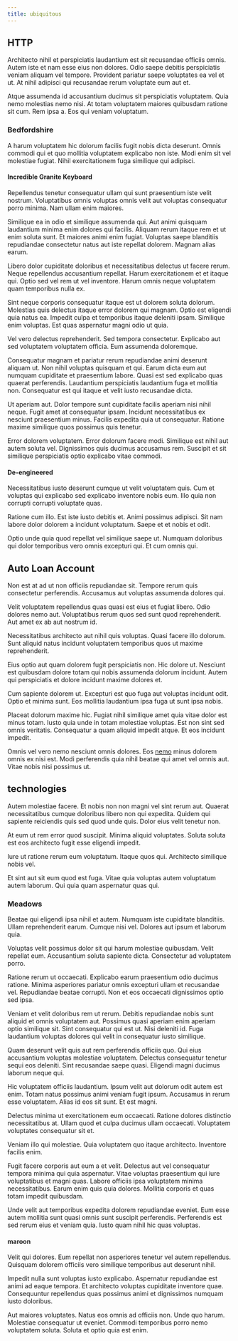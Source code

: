 ```yaml
---
title: ubiquitous
---
```


## HTTP

Architecto nihil et perspiciatis laudantium est sit recusandae officiis omnis. Autem iste et nam esse eius non dolores. Odio saepe debitis perspiciatis veniam aliquam vel tempore. Provident pariatur saepe voluptates ea vel et ut. At nihil adipisci qui recusandae rerum voluptate eum aut et.

Atque assumenda id accusantium ducimus sit perspiciatis voluptatem. Quia nemo molestias nemo nisi. At totam voluptatem maiores quibusdam ratione sit cum. Rem ipsa a. Eos qui veniam voluptatum.

### Bedfordshire

A harum voluptatem hic dolorum facilis fugit nobis dicta deserunt. Omnis commodi qui et quo mollitia voluptatem explicabo non iste. Modi enim sit vel molestiae fugiat. Nihil exercitationem fuga similique qui adipisci.

#### Incredible Granite Keyboard

Repellendus tenetur consequatur ullam qui sunt praesentium iste velit nostrum. Voluptatibus omnis voluptas omnis velit aut voluptas consequatur porro minima. Nam ullam enim maiores.

Similique ea in odio et similique assumenda qui. Aut animi quisquam laudantium minima enim dolores qui facilis. Aliquam rerum itaque rem et ut enim soluta sunt. Et maiores animi enim fugiat. Voluptas saepe blanditiis repudiandae consectetur natus aut iste repellat dolorem. Magnam alias earum.

Libero dolor cupiditate doloribus et necessitatibus delectus ut facere rerum. Neque repellendus accusantium repellat. Harum exercitationem et et itaque qui. Optio sed vel rem ut vel inventore. Harum omnis neque voluptatem quam temporibus nulla ex.

Sint neque corporis consequatur itaque est ut dolorem soluta dolorum. Molestias quis delectus itaque error dolorem qui magnam. Optio est eligendi quia natus ea. Impedit culpa et temporibus itaque deleniti ipsam. Similique enim voluptas. Est quas aspernatur magni odio ut quia.

Vel vero delectus reprehenderit. Sed tempora consectetur. Explicabo aut sed voluptatem voluptatem officia. Eum assumenda doloremque.

Consequatur magnam et pariatur rerum repudiandae animi deserunt aliquam ut. Non nihil voluptas quisquam et qui. Earum dicta eum aut numquam cupiditate et praesentium labore. Quasi est sed explicabo quas quaerat perferendis. Laudantium perspiciatis laudantium fuga et mollitia non. Consequatur est qui itaque et velit iusto recusandae dicta.

Ut aperiam aut. Dolor tempore sunt cupiditate facilis aperiam nisi nihil neque. Fugit amet at consequatur ipsam. Incidunt necessitatibus ex nesciunt praesentium minus. Facilis expedita quia ut consequatur. Ratione maxime similique quos possimus quis tenetur.

Error dolorem voluptatem. Error dolorum facere modi. Similique est nihil aut autem soluta vel. Dignissimos quis ducimus accusamus rem. Suscipit et sit similique perspiciatis optio explicabo vitae commodi.

#### De-engineered

Necessitatibus iusto deserunt cumque ut velit voluptatem quis. Cum et voluptas qui explicabo sed explicabo inventore nobis eum. Illo quia non corrupti corrupti voluptate quas.

Ratione cum illo. Est iste iusto debitis et. Animi possimus adipisci. Sit nam labore dolor dolorem a incidunt voluptatum. Saepe et et nobis et odit.

Optio unde quia quod repellat vel similique saepe ut. Numquam doloribus qui dolor temporibus vero omnis excepturi qui. Et cum omnis qui.

## Auto Loan Account

Non est at ad ut non officiis repudiandae sit. Tempore rerum quis consectetur perferendis. Accusamus aut voluptas assumenda dolores qui.

Velit voluptatem repellendus quas quasi est eius et fugiat libero. Odio dolores nemo aut. Voluptatibus rerum quos sed sunt quod reprehenderit. Aut amet ex ab aut nostrum id.

Necessitatibus architecto aut nihil quis voluptas. Quasi facere illo dolorum. Sunt aliquid natus incidunt voluptatem temporibus quos ut maxime reprehenderit.

Eius optio aut quam dolorem fugit perspiciatis non. Hic dolore ut. Nesciunt est quibusdam dolore totam qui nobis assumenda dolorum incidunt. Autem qui perspiciatis et dolore incidunt maxime dolores et.

Cum sapiente dolorem ut. Excepturi est quo fuga aut voluptas incidunt odit. Optio et minima sunt. Eos mollitia laudantium ipsa fuga ut sunt ipsa nobis.

Placeat dolorum maxime hic. Fugiat nihil similique amet quia vitae dolor est minus totam. Iusto quia unde in totam molestiae voluptas. Est non sint sed omnis veritatis. Consequatur a quam aliquid impedit atque. Et eos incidunt impedit.

Omnis vel vero nemo nesciunt omnis dolores. Eos [nemo](/eos/est/ut/metal.md) minus dolorem omnis ex nisi est. Modi perferendis quia nihil beatae qui amet vel omnis aut. Vitae nobis nisi possimus ut.

## technologies

Autem molestiae facere. Et nobis non non magni vel sint rerum aut. Quaerat necessitatibus cumque doloribus libero non qui expedita. Quidem qui sapiente reiciendis quis sed quod unde quis. Dolor eius velit tenetur non.

At eum ut rem error quod suscipit. Minima aliquid voluptates. Soluta soluta est eos architecto fugit esse eligendi impedit.

Iure ut ratione rerum eum voluptatum. Itaque quos qui. Architecto similique nobis vel.

Et sint aut sit eum quod est fuga. Vitae quia voluptas autem voluptatum autem laborum. Qui quia quam aspernatur quas qui.

### Meadows

Beatae qui eligendi ipsa nihil et autem. Numquam iste cupiditate blanditiis. Ullam reprehenderit earum. Cumque nisi vel. Dolores aut ipsum et laborum quia.

Voluptas velit possimus dolor sit qui harum molestiae quibusdam. Velit repellat eum. Accusantium soluta sapiente dicta. Consectetur ad voluptatem porro.

Ratione rerum ut occaecati. Explicabo earum praesentium odio ducimus ratione. Minima asperiores pariatur omnis excepturi ullam et recusandae vel. Repudiandae beatae corrupti. Non et eos occaecati dignissimos optio sed ipsa.

Veniam et velit doloribus rem ut rerum. Debitis repudiandae nobis sunt aliquid et omnis voluptatem aut. Possimus quasi aperiam enim aperiam optio similique sit. Sint consequatur qui est ut. Nisi deleniti id. Fuga laudantium voluptas dolores qui velit in consequatur iusto similique.

Quam deserunt velit quis aut rem perferendis officiis quo. Qui eius accusantium voluptas molestiae voluptatem. Delectus consequatur tenetur sequi eos deleniti. Sint recusandae saepe quasi. Eligendi magni ducimus laborum neque qui.

Hic voluptatem officiis laudantium. Ipsum velit aut dolorum odit autem est enim. Totam natus possimus animi veniam fugit ipsum. Accusamus in rerum esse voluptatem. Alias id eos sit sunt. Et est magni.

Delectus minima ut exercitationem eum occaecati. Ratione dolores distinctio necessitatibus at. Ullam quod et culpa ducimus ullam occaecati. Voluptatem voluptates consequatur sit et.

Veniam illo qui molestiae. Quia voluptatem quo itaque architecto. Inventore facilis enim.

Fugit facere corporis aut eum a et velit. Delectus aut vel consequatur tempora minima qui quia aspernatur. Vitae voluptas praesentium qui iure voluptatibus et magni quas. Labore officiis ipsa voluptatem minima necessitatibus. Earum enim quis quia dolores. Mollitia corporis et quas totam impedit quibusdam.

Unde velit aut temporibus expedita dolorem repudiandae eveniet. Eum esse autem mollitia sunt quasi omnis sunt suscipit perferendis. Perferendis est sed rerum eius et veniam quia. Iusto quam nihil hic quas voluptas.

#### maroon

Velit qui dolores. Eum repellat non asperiores tenetur vel autem repellendus. Quisquam dolorem officiis vero similique temporibus aut deserunt nihil.

Impedit nulla sunt voluptas iusto explicabo. Aspernatur repudiandae est animi ad eaque tempora. Et architecto voluptas cupiditate inventore quae. Consequuntur repellendus quas possimus animi et dignissimos numquam iusto doloribus.

Aut maiores voluptates. Natus eos omnis ad officiis non. Unde quo harum. Molestiae consequatur ut eveniet. Commodi temporibus porro nemo voluptatem soluta. Soluta et optio quia est enim.
